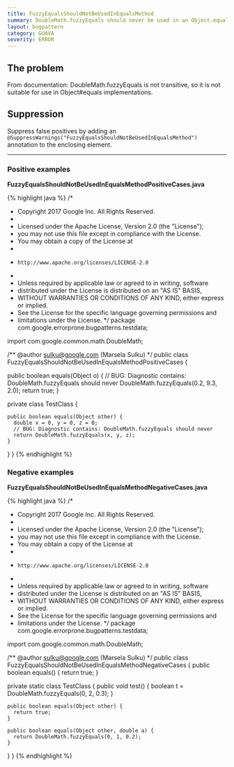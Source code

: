 ```yaml
---
title: FuzzyEqualsShouldNotBeUsedInEqualsMethod
summary: DoubleMath.fuzzyEquals should never be used in an Object.equals() method
layout: bugpattern
category: GUAVA
severity: ERROR
---
```


<!--
*** AUTO-GENERATED, DO NOT MODIFY ***
To make changes, edit the @BugPattern annotation or the explanation in docs/bugpattern.
-->

## The problem
From documentation: DoubleMath.fuzzyEquals is not transitive, so it is not suitable for use in Object#equals implementations.

## Suppression
Suppress false positives by adding an `@SuppressWarnings("FuzzyEqualsShouldNotBeUsedInEqualsMethod")` annotation to the enclosing element.

----------

### Positive examples
__FuzzyEqualsShouldNotBeUsedInEqualsMethodPositiveCases.java__

{% highlight java %}
/*
 * Copyright 2017 Google Inc. All Rights Reserved.
 *
 * Licensed under the Apache License, Version 2.0 (the "License");
 * you may not use this file except in compliance with the License.
 * You may obtain a copy of the License at
 *
 *     http://www.apache.org/licenses/LICENSE-2.0
 *
 * Unless required by applicable law or agreed to in writing, software
 * distributed under the License is distributed on an "AS IS" BASIS,
 * WITHOUT WARRANTIES OR CONDITIONS OF ANY KIND, either express or implied.
 * See the License for the specific language governing permissions and
 * limitations under the License.
 */
package com.google.errorprone.bugpatterns.testdata;

import com.google.common.math.DoubleMath;

/** @author sulku@google.com (Marsela Sulku) */
public class FuzzyEqualsShouldNotBeUsedInEqualsMethodPositiveCases {

  public boolean equals(Object o) {
    // BUG: Diagnostic contains: DoubleMath.fuzzyEquals should never
    DoubleMath.fuzzyEquals(0.2, 9.3, 2.0);
    return true;
  }

  private class TestClass {

    public boolean equals(Object other) {
      double x = 0, y = 0, z = 0;
      // BUG: Diagnostic contains: DoubleMath.fuzzyEquals should never
      return DoubleMath.fuzzyEquals(x, y, z);
    }
  }
}
{% endhighlight %}

### Negative examples
__FuzzyEqualsShouldNotBeUsedInEqualsMethodNegativeCases.java__

{% highlight java %}
/*
 * Copyright 2017 Google Inc. All Rights Reserved.
 *
 * Licensed under the Apache License, Version 2.0 (the "License");
 * you may not use this file except in compliance with the License.
 * You may obtain a copy of the License at
 *
 *     http://www.apache.org/licenses/LICENSE-2.0
 *
 * Unless required by applicable law or agreed to in writing, software
 * distributed under the License is distributed on an "AS IS" BASIS,
 * WITHOUT WARRANTIES OR CONDITIONS OF ANY KIND, either express or implied.
 * See the License for the specific language governing permissions and
 * limitations under the License.
 */
package com.google.errorprone.bugpatterns.testdata;

import com.google.common.math.DoubleMath;

/** @author sulku@google.com (Marsela Sulku) */
public class FuzzyEqualsShouldNotBeUsedInEqualsMethodNegativeCases {
  public boolean equals() {
    return true;
  }

  private static class TestClass {
    public void test() {
      boolean t = DoubleMath.fuzzyEquals(0, 2, 0.3);
    }

    public boolean equals(Object other) {
      return true;
    }

    public boolean equals(Object other, double a) {
      return DoubleMath.fuzzyEquals(0, 1, 0.2);
    }
  }
}
{% endhighlight %}

